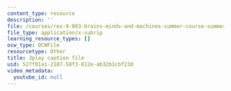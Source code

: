 ```yaml
---
content_type: resource
description: ''
file: /courses/res-9-003-brains-minds-and-machines-summer-course-summer-2015/527f01a1218758f3812eab32b1cbf23d_juRiFivEj8s.vtt
file_type: application/x-subrip
learning_resource_types: []
ocw_type: OCWFile
resourcetype: Other
title: 3play caption file
uid: 527f01a1-2187-58f3-812e-ab32b1cbf23d
video_metadata:
  youtube_id: null
---
```

